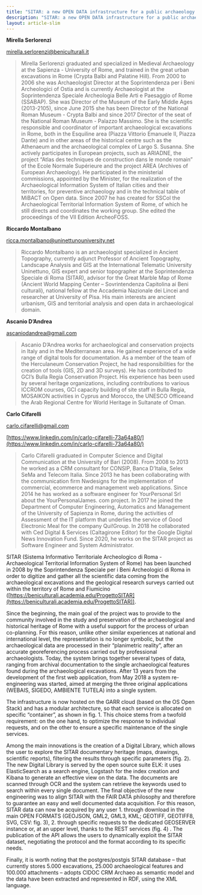 ```yaml
---
title: "SITAR: a new OPEN DATA infrastructure for a public archaeology of Rome"
description: "SITAR: a new OPEN DATA infrastructure for a public archaeology of Rome"
layout: article-slim
---
```


**Mirella Serlorenzi**

[mirella.serlorenzi@beniculturali.it](mailto:mirella.serlorenzi@beniculturali.it)

> Mirella Serlorenzi graduated and specialized in Medieval Archaeology at the Sapienza - University of Rome, and  trained in the great urban excavations in Rome (Crypta Balbi and Palatine Hill). From 2000 to 2006 she was Archaeologist Director at the Soprintendenza per i Beni Archeologici of Ostia and is currently Archaeologist at the Soprintendenza Speciale Archeologia Belle Arti e Paesaggio of Rome (SSABAP). She was Director of the Museum of the Early Middle Ages (2013-2105), since June 2015 she has been Director of the National Roman Museum - Crypta Balbi and since 2017 Director of the seat of the National Roman Museum - Palazzo Massimo. She is the scientific responsible and coordinator of important archaeological excavations in Rome, both in the Esquiline area (Piazza Vittorio Emanuele II, Piazza Dante) and in other areas of the historical centre such as the Athenaeum and the archaeological complex of Largo S. Susanna. She  actively participates in European projects, such as ARIADNE, the project “Atlas des techniques de construction dans le monde romain” of the Ecole Normale Supérieure and the project AREA (Archives of European Archaeology). He participated in the ministerial commissions, appointed by the Minister, for the realization of the Archaeological Information System of Italian cities and their territories, for preventive archaeology and in the technical table of MiBACT on Open data. Since 2007 he has created for SSCol the Archaeological Territorial Information System of Rome, of which he still directs and coordinates the working group. She edited the proceedings of the VII Edition ArcheoFOSS.

**Riccardo Montalbano**

[ricca.montalbano@uninettunouniversity.net](mailto:ricca.montalbano@uninettunouniversity.net)

> Riccardo Montalbano is an archaeologist specialized  in Ancient Topography, currently adjunct Professor of Ancient Topography, Landscape Analysis and GIS at the International Telematic University Uninettuno, GIS expert and senior topographer at the Soprintendenza Speciale di Roma (SITAR), advisor for the Great Marble Map of Rome (Ancient World Mapping Center – Sovrintendenza Capitolina ai Beni culturali), national fellow at the Accademia Nazionale dei Lincei and researcher at University of Pisa. His main interests are ancient urbanism, GIS and territorial analysis and open data in archaeological domain.

**Ascanio D’Andrea**

[ascaniodandrea@gmail.com](mailto:ascaniodandrea@gmail.com)

> Ascanio D’Andrea works for archaeological and conservation projects in Italy and in the Mediterranean area. He gained experience of a wide range of digital tools for documentation. As a member of the team of the Herculaneum Conservation Project, he had  responsibilities for the creation of tools (GIS, 2D and 3D surveys). He has contributed to GCI’s Bulla Regia Conservation Project. His experience has been used by several heritage organizations, including contributions to various ICCROM courses, GCI capacity building of site staff in Bulla Regia, MOSAIKON activities in Cyprus and Morocco, the UNESCO Officeand the Arab Regional Centre for World Heritage in Sultanate of Oman.

**Carlo Cifarelli**

[carlo.cifarelli@gmail.com](mailto:carlo.cifarelli@gmail.com)

[https://www.linkedin.com/in/carlo-cifarelli-73a64a80/](https://www.linkedin.com/in/carlo-cifarelli-73a64a80/)

> Carlo Cifarelli graduated in Computer Science and Digital Communication at the University of Bari (2008). From 2008 to 2013 he worked as a CRM consultant for CONSIP, Banca D’Italia, Selex SeMa and Telecom Italia. Since 2013 he has been collaborating with the communication firm Nwdesigns for the implementation of commercial, ecommerce and management web applications. Since 2014 he has worked as a software engineer for YourPersonal Srl  about the YourPersonalJames. com project. In 2017 he joined the Department of Computer Engineering, Automatics and Management of the University of Sapienza in Rome, during the activities of Assessment of the IT platform that underlies the service of Good Electronic Meal for the company Qui!Group. In 2018 he collaborated with Ced Digital & Services (Caltagirone Editor) for the Google Digital News Innovation Fund. Since 2020, he works on the SITAR project as Software Engineer and System Administrator.

SITAR (Sistema Informativo Territoriale Archeologico di Roma - Archaeological Territorial Information System of Rome) has been launched in 2008 by the Soprintendenza Speciale per i Beni Archeologici di Roma in order to digitize and gather all the scientific data coming from the archaeological excavations and the geological research surveys carried out within the territory of Rome and Fiumicino ([https://beniculturali.academia.edu/ProgettoSITAR](https://beniculturali.academia.edu/ProgettoSITAR)).

Since the beginning, the main goal of the project was to provide to the community involved in the study and preservation of the archaeological and historical heritage of Rome with a useful support for the process of urban co-planning. For this reason, unlike other similar experiences at national and international level, the representation is no longer symbolic, but the archaeological data are processed in their “planimetric reality”, after an accurate georeferencing process carried out by professional archaeologists. Today, the system brings together several types of data, ranging from archival documentation to the single archaeological features found during the archaeological excavations. 
After 13 years from the development  of the first web application, from May 2018 a system re-engineering was started, aimed at merging the three original applications (WEBAIS, SIGEDO, AMBIENTE TUTELA) into a single system. 

The infrastructure is now hosted on the GARR cloud (based on the OS Open Stack) and has a modular architecture, so that each service is allocated on specific “container”, as shown in fig. 1. This choice stems from a twofold requirement: on the one hand, to optimize the response to individual requests, and on the other to ensure a specific maintenance of the single services.

Among the main innovations is the creation of a Digital Library, which allows the user to explore the SITAR documentary heritage (maps, drawings, scientific reports), filtering the results through specific parameters (fig. 2). The new Digital Library is served by the open source suite ELK: it uses ElasticSearch  as a search  engine, Logstash for the index creation and Kibana to generate an effective  view on the data. The documents are scanned through OCR and the system can retrieve the keywords used to search within every single document.
The final objective of the new engineering was to align SITAR with the FAIR DATA philosophy and therefore to guarantee an easy and well documented data acquisition. For this reason, SITAR data can now be acquired by any user 1. through download in the main OPEN FORMATS (GEOJSON, GML2, GML3, KML; GEOTIFF, GEOTIFF8, SVG, CSV: fig. 3), 2. through specific requests to the dedicated GEOSERVER instance or, at an upper level, thanks to the REST services (fig. 4) . The publication of the API allows the users to dynamically exploit the SITAR dataset, negotiating the protocol and the format according to its specific needs. 

Finally, it is worth noting that the postgres/postgis SITAR database – that currently stores 5.000 excavations, 25.000 archaeological features and 100.000 attachments – adopts CIDOC CRM Archaeo as semantic model and the data have been extracted and represented in RDF, using the XML language. 